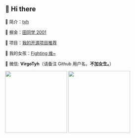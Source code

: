 ## 👋 Hi there

🍋 简介：[tyh](https://tianyuhao.cn)

📑 掘金：[田同学 2001](https://juejin.cn/user/2243446742456888/posts)

🎉 项目：[我的开源项目推荐](https://github.com/Tyh2001/tyh2001/blob/master/PROJECT_LIST.md)

👧 我的女孩：[Fighting 维~](https://github.com/Fightingweiwei)

💬 微信: **VirgoTyh**（请备注 Github 用户名，**不加女生。**）

<p>
  <img width="200" style="display: inline-block;" src="https://tianyuhao.cn/images/auto/weixin-2.jpg" >
  <img height="200" style="display: inline-block;" src="https://github-readme-stats.vercel.app/api?username=Tyh2001" >
</p>



